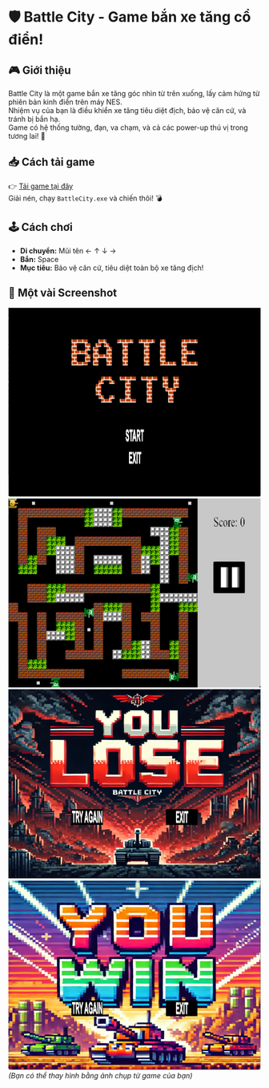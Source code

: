 # 🛡️ Battle City - Game bắn xe tăng cổ điển!

## 🎮 Giới thiệu

Battle City là một game bắn xe tăng góc nhìn từ trên xuống, lấy cảm hứng từ phiên bản kinh điển trên máy NES.  
Nhiệm vụ của bạn là điều khiển xe tăng tiêu diệt địch, bảo vệ căn cứ, và tránh bị bắn hạ.  
Game có hệ thống tường, đạn, va chạm, và cả các power-up thú vị trong tương lai! 🚀

## 📥 Cách tải game

👉 [Tải game tại đây](https://github.com/Huy-hoc-it/BattleCity/releases/tag/v1.0)  
Giải nén, chạy `BattleCity.exe` và chiến thôi! 💣

## 🕹️ Cách chơi

- **Di chuyển:** Mũi tên ← ↑ ↓ →  
- **Bắn:** Space  
- **Mục tiêu:** Bảo vệ căn cứ, tiêu diệt toàn bộ xe tăng địch!

## 📸 Một vài Screenshot

![Screenshot](./assets/Screenshot%202025-04-18%20163717.png)  
![Screenshot](./assets/Screenshot%202025-04-18%20164531.png)  
![Screenshot](./assets/Screenshot%202025-04-18%20164545.png)  
![Screenshot](./assets/Screenshot%202025-04-18%20164635.png)  
*(Bạn có thể thay hình bằng ảnh chụp từ game của bạn)*
